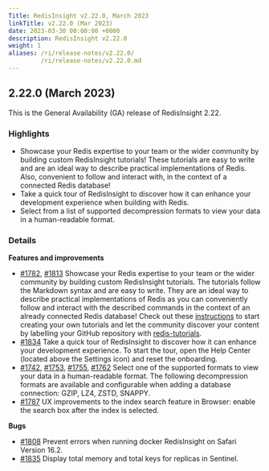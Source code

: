 ```yaml
---
Title: RedisInsight v2.22.0, March 2023
linkTitle: v2.22.0 (Mar 2023)
date: 2023-03-30 00:00:00 +0000
description: RedisInsight v2.22.0
weight: 1
aliases: /ri/release-notes/v2.22.0/
         /ri/release-notes/v2.22.0.md
---
```

## 2.22.0 (March 2023)
This is the General Availability (GA) release of RedisInsight 2.22.

### Highlights
- Showcase your Redis expertise to your team or the wider community by building custom RedisInsight tutorials! These tutorials are easy to write and are an ideal way to describe practical implementations of Redis. Also, convenient to follow and interact with, in the context of a connected Redis database!
- Take a quick tour of RedisInsight to discover how it can enhance your development experience when building with Redis. 
- Select from a list of supported decompression formats to view your data in a human-readable format.


### Details
**Features and improvements**
- [#1782](https://github.com/RedisInsight/RedisInsight/pull/1782), [#1813](https://github.com/RedisInsight/RedisInsight/pull/1813) Showcase your Redis expertise to your team or the wider community by building custom RedisInsight tutorials. The tutorials follow the Markdown syntax and are easy to write. They are an ideal way to describe practical implementations of Redis as you can conveniently follow and interact with the described commands in the context of an already connected Redis database! Check out these [instructions](https://github.com/RedisInsight/Tutorials) to start creating your own tutorials and let the community discover your content by labelling your GitHub repository with [redis-tutorials](https://github.com/topics/redis-tutorials).
- [#1834](https://github.com/RedisInsight/RedisInsight/pull/1834) Take a quick tour of RedisInsight to discover how it can enhance your development experience. To start the tour, open the Help Center (located above the Settings icon) and reset the onboarding.
- [#1742](https://github.com/RedisInsight/RedisInsight/pull/1742), [#1753](https://github.com/RedisInsight/RedisInsight/pull/1753), [#1755](https://github.com/RedisInsight/RedisInsight/pull/1755), [#1762](https://github.com/RedisInsight/RedisInsight/pull/1762) Select one of the supported formats to view your data in a human-readable format. The following decompression formats are available and configurable when adding a database connection: GZIP, LZ4, ZSTD, SNAPPY.
- [#1787](https://github.com/RedisInsight/RedisInsight/pull/1787) UX improvements to the index search feature in Browser: enable the search box after the index is selected.

**Bugs**
- [#1808](https://github.com/RedisInsight/RedisInsight/pull/1808) Prevent errors when running docker RedisInsight on Safari Version 16.2.
- [#1835](https://github.com/RedisInsight/RedisInsight/pull/1835) Display total memory and total keys for replicas in Sentinel.
